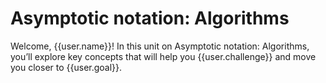 # Asymptotic notation: Algorithms

Welcome, {{user.name}}! In this unit on Asymptotic notation: Algorithms, you’ll explore key concepts that will help you {{user.challenge}} and move you closer to {{user.goal}}.